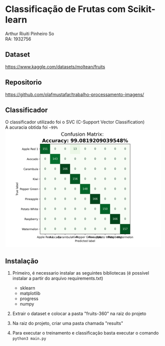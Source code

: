 # Classificação de Frutas com Scikit-learn
Arthur Riuiti Pinheiro So  
RA: 1932756

## Dataset
https://www.kaggle.com/datasets/moltean/fruits

## Repositorio
https://github.com/olafmustafar/trabalho-processamento-imagens/

## Classificador
O classificador utilizado foi o SVC (C-Support Vector Classification)  
A acuracia obtida foi `~99%`  
<img  width="500px" src="results/06072023-1944.png">

## Instalação
1. Primeiro, é necessario instalar as seguintes bibliotecas (é possível instalar a partir do arquivo requirements.txt)
    - sklearn
    - matplotlib
    - progress
    - numpy

2. Extrair o dataset e colocar a pasta "fruits-360" na raiz do projeto
3. Na raiz do projeto, criar uma pasta chamada "results"
4. Para executar o treinamento e classificação basta executar o comando ```python3 main.py```



